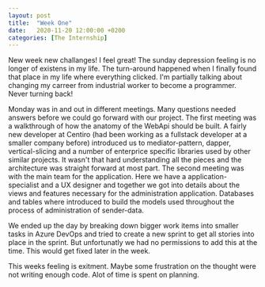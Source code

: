 ```yaml
---
layout: post
title:  "Week One"
date:   2020-11-20 12:00:00 +0200
categories: [The Internship]
---
```


New week new challanges! I feel great! The sunday depression feeling is no longer of existens in my life.
The turn-around happened when I finally found that place in my life where everything clicked. I'm partially talking about changing my carreer from industrial worker to become a programmer. Never turning back!

Monday was in and out in different meetings. Many questions needed answers before we could go forward with our project. 
The first meeting was a walkthrough of how the anatomy of the WebApi should be built. A fairly new developer at Centiro (had been working as a fullstack developer at a smaller company before) introduced us to mediator-pattern, dapper, vertical-slicing and a number of enterprice specific libraries used by other similar projects. It wasn't that hard understanding all the pieces and the architecture was straight forward at most part.
The second meeting was with the main team for the application. Here we have a application-specialist and a UX designer and together we got into details about the views and features necessary for the administration application. Databases and tables where introduced to build the models used throughout the process of administration of sender-data.

We ended up the day by breaking down bigger work items into smaller tasks in Azure DevOps and tried to create a new sprint to get all stories into place in the sprint. But unfortunatly we had no permissions to add this at the time. This would get fixed later in the week.




This weeks feeling is exitment. Maybe some frustration on the thought were not writing enough code. Alot of time is spent on planning.
